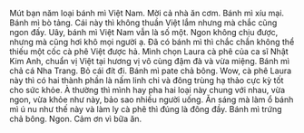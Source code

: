 Mút bạn năm loại bánh mì Việt Nam. Mời cả nhà ăn cơm. Bánh mì xíu mại. Bánh mì bò tảng. Cái này thì không thuần Việt lắm nhưng mà chắc cũng ngon đấy. Uây, bánh mì Việt Nam vẫn là số một. Ngon không chịu được, nhưng mà cũng hơi khô mọi người ạ. Đã có bánh mì thì chắc chắn không thể thiếu một cốc cà phê Việt được hả. Mình chọn Laura cà phê của ca sĩ Nhật Kim Anh, chuẩn vị Việt tại hương vị vô cùng đậm đà và vừa miệng. Bánh mì chả cá Nha Trang. Bỏ cái đít đi. Bánh mì pate chả bông. Wow, cà phê Laura này thì có hai thành phần là nấm linh chi và đông trùng hạ thảo cực kỳ tốt cho sức khỏe. À thường thì mình hay pha hai loại này chung với nhau, vừa ngon, vừa khỏe như này, bảo sao nhiều người uống. Ăn sáng mà làm ổ bánh mì ú nu như thế này và làm ly cà phê thì đúng là đông đầy. Bánh mì trứng chả bông. Ngon. Cảm ơn vì bữa ăn.